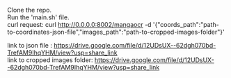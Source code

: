 Clone the repo.  
Run the 'main.sh' file.  
curl request: curl http://0.0.0.0:8002/mangaocr -d '{"coords_path":"path-to-coordinates-json-file","images_path":"path-to-cropped-images-folder"}'  

link to json file : https://drive.google.com/file/d/12UDsUX--62dgh070bd-TrefAM9IhqYHM/view?usp=share_link  
link to cropped images folder: https://drive.google.com/file/d/12UDsUX--62dgh070bd-TrefAM9IhqYHM/view?usp=share_link  

